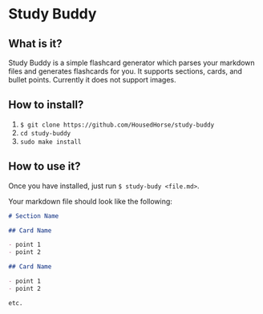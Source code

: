 # Study Buddy

## What is it?

Study Buddy is a simple flashcard generator which parses your markdown files and generates flashcards for you. It supports sections, cards, and bullet points. Currently it does not support images.

## How to install?

1. `$ git clone https://github.com/HousedHorse/study-buddy`
1. `cd study-buddy`
1. `sudo make install`

## How to use it?

Once you have installed, just run `$ study-budy <file.md>`.

Your markdown file should look like the following:

``` markdown
# Section Name

## Card Name

- point 1
- point 2

## Card Name

- point 1
- point 2

etc.
```
